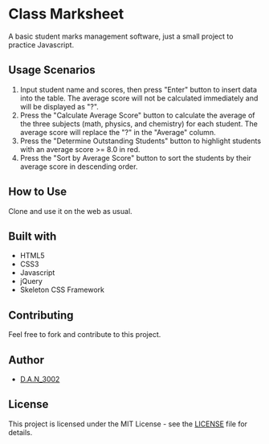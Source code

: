 # Class Marksheet
A basic student marks management software, just a small project to practice Javascript.

## Usage Scenarios
1. Input student name and scores, then press "Enter" button to insert data into the table. The average score will not be calculated immediately and will be displayed as "?".
2. Press the "Calculate Average Score" button to calculate the average of the three subjects (math, physics, and chemistry) for each student. The average score will replace the "?" in the "Average" column.
3. Press the "Determine Outstanding Students" button to highlight students with an average score >= 8.0 in red.
4. Press the "Sort by Average Score" button to sort the students by their average score in descending order.

## How to Use
Clone and use it on the web as usual.

## Built with

- HTML5
- CSS3
- Javascript
- jQuery
- Skeleton CSS Framework

## Contributing
Feel free to fork and contribute to this project.

## Author

- [D.A.N_3002](https://github.com/DAN3002)

## License

This project is licensed under the MIT License - see the [LICENSE](LICENSE) file for details.
